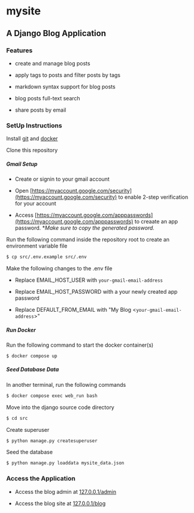 # mysite

## A Django Blog Application

### Features

- create and manage blog posts

- apply tags to posts and filter posts by tags

- markdown syntax support for blog posts

- blog posts full-text search

- share posts by email

### SetUp Instructions

Install [git](https://git-scm.com/downloads) and [docker](https://docs.docker.com/engine/install/)

Clone this repository

##### Gmail Setup

- Create or signin to your gmail account

- Open [https://myaccount.google.com/security](https://myaccount.google.com/security) to enable 2-step verification for your account

- Access [https://myaccount.google.com/apppasswords](https://myaccount.google.com/apppasswords) to creaate an app password. \*_Make sure to copy the generated password._

Run the following command inside the repository root to create an environment variable file

```bash
$ cp src/.env.example src/.env
```

Make the following changes to the .env file

- Replace EMAIL_HOST_USER with `your-gmail-email-address`

- Replace EMAIL_HOST_PASSWORD with a your newly created app password

- Replace DEFAULT_FROM_EMAIL with "My Blog <`your-gmail-email-address`>"

##### Run Docker

Run the following command to start the docker container(s)

```bash
$ docker compose up
```

##### Seed Database Data

In another terminal, run the following commands

```bash
$ docker compose exec web_run bash
```

Move into the django source code directory

```bash
$ cd src
```

Create superuser

```bash
$ python manage.py createsuperuser
```

Seed the database

```bash
$ python manage.py loaddata mysite_data.json
```

### Access the Application

- Access the blog admin at [127.0.0.1/admin](127.0.0.1/admin)

- Access the blog site at [127.0.0.1/blog](127.0.0.1/blog)
